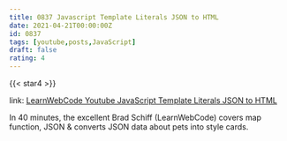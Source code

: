 ```yaml
---
title: 0837 Javascript Template Literals JSON to HTML
date: 2021-04-21T00:00:00Z
id: 0837
tags: [youtube,posts,JavaScript]
draft: false
rating: 4
---
```

{{< star4 >}}

link: [LearnWebCode Youtube JavaScript Template Literals JSON to HTML](https://www.youtube.com/watch?v=DG4obitDvUA)

In 40 minutes, the excellent Brad Schiff (LearnWebCode) covers map function, JSON & converts JSON data about pets into style cards.


